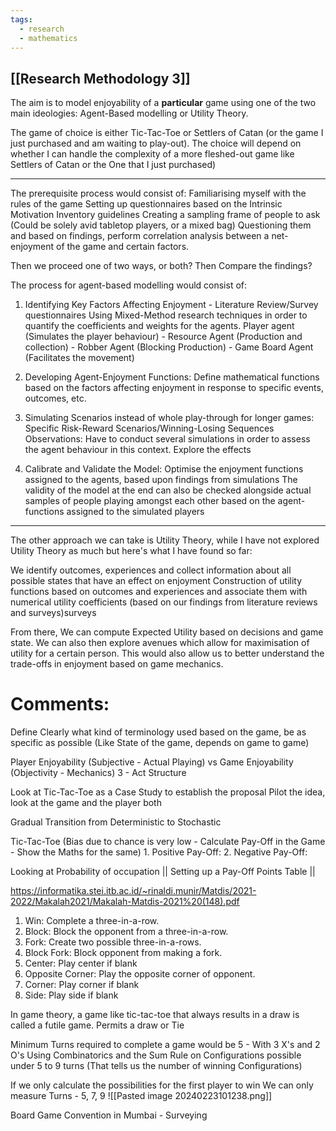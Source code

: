 ```yaml
---
tags:
  - research
  - mathematics
---
```

## [[Research Methodology 3]]
The aim is to model enjoyability of a **particular** game using one of the two main ideologies: Agent-Based modelling or Utility Theory. 

The game of choice is either Tic-Tac-Toe or Settlers of Catan (or the game I just purchased and am waiting to play-out). The choice will depend on whether I can handle the complexity of a more fleshed-out game like Settlers of Catan or the One that I just purchased)  

---

The prerequisite process would consist of: 
Familiarising myself with the rules of the game
Setting up questionnaires based on the Intrinsic Motivation Inventory guidelines
Creating a sampling frame of people to ask (Could be solely avid tabletop players, or a mixed bag)
Questioning them and based on findings, perform correlation analysis between a net-enjoyment of the game and certain factors. 

Then we proceed one of two ways, or both? Then Compare the findings?

The process for agent-based modelling would consist of:
1. Identifying Key Factors Affecting Enjoyment - Literature Review/Survey questionnaires
	Using Mixed-Method research techniques in order to quantify the coefficients and weights for the agents. 
		Player agent (Simulates the player behaviour) - Resource Agent (Production and collection) - Robber Agent (Blocking Production) - Game Board Agent (Facilitates the movement) 

2. Developing Agent-Enjoyment Functions: Define mathematical functions based on the factors affecting enjoyment in response to specific events, outcomes, etc.
	
3. Simulating Scenarios instead of whole play-through for longer games: Specific Risk-Reward Scenarios/Winning-Losing Sequences
	Observations: Have to conduct several simulations in order to assess the agent behaviour in this context. Explore the effects

4. Calibrate and Validate the Model: Optimise the enjoyment functions assigned to the agents, based upon findings from simulations
	The validity of the model at the end can also be checked alongside actual samples of people playing amongst each other based on the agent-functions assigned to the simulated players

---

The other approach we can take is Utility Theory, while I have not explored Utility Theory as much but here's what I have found so far:

We identify outcomes, experiences and collect information about all possible states that have an effect on enjoyment
	Construction of utility functions based on outcomes and experiences and associate them with numerical utility coefficients (based on our findings from literature reviews and surveys)surveys

From there, We can compute Expected Utility based on decisions and game state. We can also then explore avenues which allow for maximisation of utility for a certain person. This would also allow us to better understand the trade-offs in enjoyment based on game mechanics.

# Comments:
Define Clearly what kind of terminology used based on the game, be as specific as possible (Like State of the game, depends on game to game)

Player Enjoyability (Subjective - Actual Playing) vs Game Enjoyability (Objectivity - Mechanics)
3 - Act Structure

Look at Tic-Tac-Toe as a Case Study to establish the proposal
	Pilot the idea, look at the game and the player both

Gradual Transition from Deterministic to Stochastic 

Tic-Tac-Toe (Bias due to chance is very low -  Calculate Pay-Off in the Game - Show the Maths for the same)
	1. Positive Pay-Off: 
	2. Negative Pay-Off: 

Looking at Probability of occupation || Setting up a Pay-Off Points Table ||  

https://informatika.stei.itb.ac.id/~rinaldi.munir/Matdis/2021-2022/Makalah2021/Makalah-Matdis-2021%20(148).pdf

1. Win: Complete a three-in-a-row.
2. Block: Block the opponent from a three-in-a-row.
3. Fork: Create two possible three-in-a-rows.
4. Block Fork: Block opponent from making a fork.
5. Center: Play center if blank
6. Opposite Corner: Play the opposite corner of opponent.
7. Corner: Play corner if blank
8. Side: Play side if blank

In game theory, a game like tic-tac-toe that always results in a draw is called a futile game. Permits a draw or Tie

Minimum Turns required to complete a game would be 5 - With 3 X's and 2 O's
Using Combinatorics and the Sum Rule on Configurations possible under 5 to 9  turns (That tells us the number of winning Configurations)

If we only calculate the possibilities for the first player to win We can only measure Turns - 5, 7, 9
![[Pasted image 20240223101238.png]]

Board Game Convention in Mumbai - Surveying 
